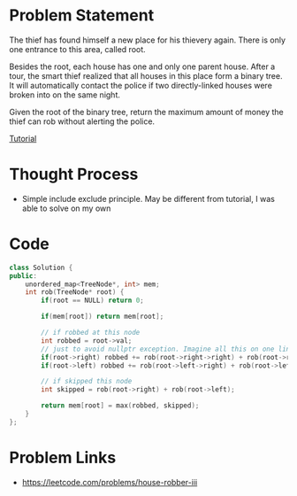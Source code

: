 # Problem Statement

The thief has found himself a new place for his thievery again. There is only one entrance to this area, called root.

Besides the root, each house has one and only one parent house. After a tour, the smart thief realized that all houses in this place form a binary tree. It will automatically contact the police if two directly-linked houses were broken into on the same night.

Given the root of the binary tree, return the maximum amount of money the thief can rob without alerting the police.

[Tutorial](https://www.youtube.com/watch?v=kTL5LhCTL1c&list=PL-Jc9J83PIiHgjQ9wfJ8w-rXU368xNX4L&index=6)

# Thought Process
- Simple include exclude principle. May be different from tutorial, I was able to solve on my own

# Code
```cpp
class Solution {
public:
    unordered_map<TreeNode*, int> mem;
    int rob(TreeNode* root) {
        if(root == NULL) return 0;

        if(mem[root]) return mem[root];

        // if robbed at this node
        int robbed = root->val;
        // just to avoid nullptr exception. Imagine all this on one line only!
        if(root->right) robbed += rob(root->right->right) + rob(root->right->left);
        if(root->left) robbed += rob(root->left->right) + rob(root->left->left);

        // if skipped this node
        int skipped = rob(root->right) + rob(root->left);

        return mem[root] = max(robbed, skipped);
    }
};
```

# Problem Links
- https://leetcode.com/problems/house-robber-iii
